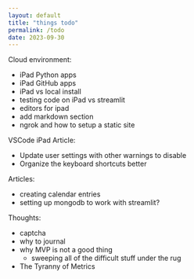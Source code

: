 ```yaml
---
layout: default
title: "things todo"
permalink: /todo
date: 2023-09-30
---
```


Cloud environment:
- iPad Python apps
- iPad GitHub apps
- iPad vs local install
- testing code on iPad vs streamlit
- editors for ipad
- add markdown section
- ngrok and how to setup a static site

VSCode iPad Article:
- Update user settings with other warnings to disable
- Organize the keyboard shortcuts better

Articles:
- creating calendar entries
- setting up mongodb to work with streamlit?

Thoughts:
- captcha
- why to journal
- why MVP is not a good thing
  - sweeping all of the difficult stuff under the rug
- The Tyranny of Metrics
